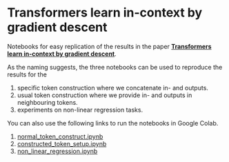 # Transformers learn in-context by gradient descent
Notebooks for easy replication of the results in the paper [**Transformers learn in-context by gradient descent**](https://arxiv.org/abs/2212.07677).

As the naming suggests, the three notebooks can be used to reproduce the results for the

1. specific token construction where we concatenate in- and outputs.
2. usual token construction where we provide in- and outputs in neighbouring tokens.
3. experiments on non-linear regression tasks.

You can also use the following links to run the notebooks in Google Colab.

1. [normal_token_construct.ipynb](https://colab.research.google.com/github/google-research/self-organising-systems/blob/master/transformers_learn_icl_by_gd/normal_token_construct.ipynb)
2. [constructed_token_setup.ipynb](https://colab.research.google.com/github/google-research/self-organising-systems/blob/master/transformers_learn_icl_by_gd/constructed_token_setup.ipynb)
3. [non_linear_regression.ipynb](https://colab.research.google.com/github/google-research/self-organising-systems/blob/master/transformers_learn_icl_by_gd/non_linear_regression.ipynb)